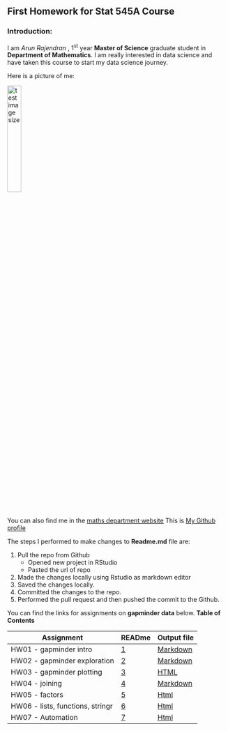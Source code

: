 ## First Homework for Stat 545A Course 

### Introduction: 

I am *Arun Rajendran* , 1<sup>st</sup> year **Master of Science** graduate student in **Department of Mathematics**. I am really interested in data science and have taken this course to start my data science journey.

Here is a picture of me:    

<img src="https://scontent-sea1-1.xx.fbcdn.net/v/t1.0-9/19731902_643866702474532_7771855317205421459_n.jpg?oh=858aadb47965de8c264a8ea08ee15013&oe=5A4504B6" alt="test image size" height="25%" width="25%">

<br/>

You can also find me in the [maths department website](https://www.math.ubc.ca/People/gallery.shtml?group=Graduate+Students)
This is [My Github profile](https://github.com/abishekarun) 

The steps I performed to make changes to **Readme.md** file  are:

1. Pull the repo from Github
    + Opened new project in RStudio 
    + Pasted the url of repo  
2. Made the changes locally using Rstudio as markdown editor
3. Saved the changes locally.
4. Committed the changes to the repo.
5. Performed the pull request and then pushed the commit to the Github.

You can find the links for assignments on __gapminder data__ below.
**Table of Contents**

|    **Assignment**  | **READme** |  **Output file**  |
|--------------------|------------|---------------------|
| HW01 - gapminder intro | [1](https://github.com/abishekarun/STAT545-hw-rajendran-arun/blob/master/hw01/README.md) | [Markdown](https://github.com/abishekarun/STAT545-hw-rajendran-arun/blob/master/hw01/hw01_gapminder.md) |      
| HW02 - gapminder exploration | [2](https://github.com/abishekarun/STAT545-hw-rajendran-arun/blob/master/hw02/README.md) | [Markdown](https://github.com/abishekarun/STAT545-hw-rajendran-arun/blob/master/hw02/hw02_gapminder.md) |
| HW03 - gapminder plotting | [3](https://github.com/abishekarun/STAT545-hw-rajendran-arun/blob/master/hw03/README.md) | [HTML](http://htmlpreview.github.io/?https://github.com/abishekarun/STAT545-hw-rajendran-arun/blob/master/hw03/hw03_gapminder.html)|
| HW04 - joining | [4](https://github.com/abishekarun/STAT545-hw-rajendran-arun/blob/master/hw04/README.md)| [Markdown](https://github.com/abishekarun/STAT545-hw-rajendran-arun/blob/master/hw04/hw04_gapminder.md) |
| HW05 - factors     | [5](https://github.com/abishekarun/STAT545-hw-rajendran-arun/blob/master/hw05/README.md)| [Html](http://htmlpreview.github.io/?https://github.com/abishekarun/STAT545-hw-rajendran-arun/blob/master/hw05/hw05_gapminder.html)|
| HW06 - lists, functions, stringr | [6](https://github.com/abishekarun/STAT545-hw-rajendran-arun/blob/master/hw06/README.md) | [Html](http://htmlpreview.github.io/?https://github.com/abishekarun/STAT545-hw-rajendran-arun/blob/master/hw06/hw06.html)|
| HW07 - Automation | [7](https://github.com/abishekarun/STAT545-hw-rajendran-arun/blob/master/hw07/README.md) | [Html](http://htmlpreview.github.io/?https://github.com/abishekarun/STAT545-hw-rajendran-arun/blob/master/hw07/03_report.html) |